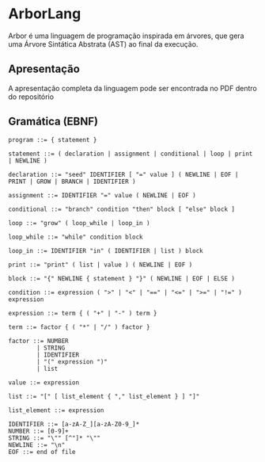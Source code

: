 # ArborLang

Arbor é uma linguagem de programação inspirada em árvores, que gera uma Árvore Sintática Abstrata (AST) ao final da execução.

## Apresentação

A apresentação completa da linguagem pode ser encontrada no PDF dentro do repositório

## Gramática (EBNF)

```ebnf
program ::= { statement }

statement ::= ( declaration | assignment | conditional | loop | print | NEWLINE )

declaration ::= "seed" IDENTIFIER [ "=" value ] ( NEWLINE | EOF | PRINT | GROW | BRANCH | IDENTIFIER )

assignment ::= IDENTIFIER "=" value ( NEWLINE | EOF )

conditional ::= "branch" condition "then" block [ "else" block ]

loop ::= "grow" ( loop_while | loop_in )

loop_while ::= "while" condition block

loop_in ::= IDENTIFIER "in" ( IDENTIFIER | list ) block

print ::= "print" ( list | value ) ( NEWLINE | EOF )

block ::= "{" NEWLINE { statement } "}" ( NEWLINE | EOF | ELSE )

condition ::= expression ( ">" | "<" | "==" | "<=" | ">=" | "!=" ) expression

expression ::= term { ( "+" | "-" ) term }

term ::= factor { ( "*" | "/" ) factor }

factor ::= NUMBER
        | STRING
        | IDENTIFIER
        | "(" expression ")"
        | list

value ::= expression

list ::= "[" [ list_element { "," list_element } ] "]"

list_element ::= expression

IDENTIFIER ::= [a-zA-Z_][a-zA-Z0-9_]*
NUMBER ::= [0-9]+
STRING ::= "\"" [^"]* "\""
NEWLINE ::= "\n"
EOF ::= end of file
```

